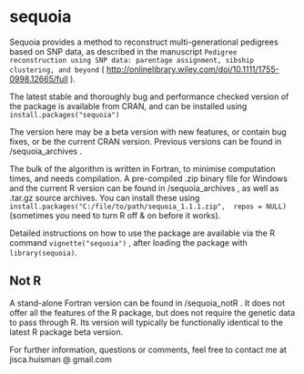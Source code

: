 # sequoia
Sequoia provides a method to reconstruct multi-generational pedigrees based on SNP data, as described in the manuscript `Pedigree reconstruction using SNP data: parentage assignment, sibship clustering, and beyond` ( http://onlinelibrary.wiley.com/doi/10.1111/1755-0998.12665/full ). 

The latest stable and thoroughly bug and performance checked version of the package is available from CRAN, and can be installed using 
`install.packages("sequoia")`

The version here may be a beta version with new features, or contain bug fixes, or be the current CRAN version. Previous versions can be found in /sequoia_archives .

The bulk of the algorithm is written in Fortran, to minimise computation times, and needs compilation. A pre-compiled .zip binary file for Windows and the current R version can be found in /sequoia_archives , as well as .tar.gz source archives. You can install these using
`install.packages("C:/file/to/path/sequoia_1.1.1.zip",  repos = NULL)` (sometimes you need to turn R off & on before it works). 

Detailed instructions on how to use the package are available via the R command
`vignette("sequoia")` , after loading the package with `library(sequoia)`. 

## Not R 
A stand-alone Fortran version can be found in /sequoia_notR . It does not offer all the features of the R package, but does not require the genetic data to pass through R. Its version will typically be functionally identical to the latest R package beta version. 


For further information, questions or comments, feel free to contact me at jisca.huisman @ gmail.com
